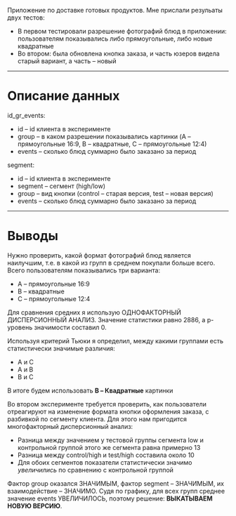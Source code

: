 Приложение по доставке готовых продуктов. Мне прислали резульаты двух тестов:
* В первом тестировали разрешение фотографий блюд в приложении: пользователям показывались либо прямоугольные, либо новые квадратные 
* Во втором: была обновлена кнопка заказа, и часть юзеров видела старый вариант, а часть – новый
---
# Описание данных

id_gr_events:
* id – id клиента в эксперименте
* group – в каком разрешении показывались картинки (A – прямоугольные 16:9, B – квадратные, C – прямоугольные 12:4)
* events – сколько блюд суммарно было заказано за период

segment:

* id – id клиента в эксперименте
* segment – сегмент (high/low)
* group – вид кнопки (control – старая версия, test – новая версия)
* events – сколько блюд суммарно было заказано за период

---

# Выводы

Нужно проверить, какой формат фотографий блюд является наилучшим, т.е. в какой из групп в среднем покупали больше всего. Всего пользователям показывались три варианта:

* A – прямоугольные 16:9
* B – квадратные
* C – прямоугольные 12:4

Для сравнения средних я использую ОДНОФАКТОРНЫЙ ДИСПЕРСИОННЫЙ АНАЛИЗ. Значение статистики равно 2886, а р-уровень значимости составил 0.

Используя критерий Тьюки я определил, между какими группами есть статистически значимые различия:
* A и C
* A и B
* B и C

В итоге будем использовать **B – Квадратные** картинки


Во втором эксперименте требуется проверить, как пользователи отреагируют на изменение формата кнопки оформления заказа, с разбивкой по сегменту клиента.
Для этого нам пригодится многофакторный дисперсионный анализ:

* Разница между значением у тестовой группы сегмента low и контрольной группой этого же сегмента равна примерно 13
* Разница между control/high и test/high составила около 10
* Для обоих сегментов показатели статистически значимо _увеличились_ по сравнению с контрольной группой

Фактор group оказался ЗНАЧИМЫМ, фактор segment – ЗНАЧИМЫМ, их взаимодействие – ЗНАЧИМО. Судя по графику, для всех групп среднее значение events УВЕЛИЧИЛОСЬ, поэтому решение: **ВЫКАТЫВАЕМ НОВУЮ ВЕРСИЮ**.
